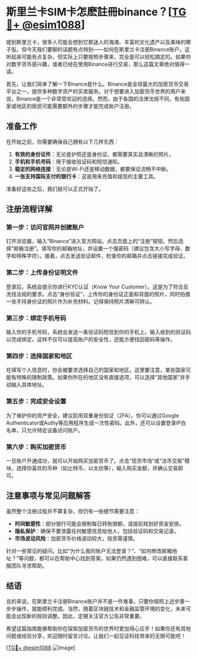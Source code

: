 # 斯里兰卡SIM卡怎麽註冊binance？[[TG💪+ @esim1088](https://t.me/s/esim1088)]

提到斯里兰卡，很多人可能会想到它那迷人的海滩、丰富的文化遗产以及美味的椰子饭。但今天我们要聊的话题有点特别——如何在斯里兰卡注册Binance账户。这听起来可能有点复杂，但实际上只要按照步骤来，完全是可以轻松搞定的。如果你对数字货币感兴趣，或者已经在使用Binance进行交易，那么这篇文章绝对值得一读。

首先，让我们简单了解一下Binance是什么。Binance是全球最大的加密货币交易平台之一，提供多种数字资产的买卖服务。对于想要进入加密货币世界的用户来说，Binance是一个非常受欢迎的选择。然而，由于各国的法律法规不同，有些国家或地区的居民可能需要额外的步骤才能完成账户注册。

## 准备工作

在开始之前，你需要确保自己拥有以下几样东西：

1. **有效的身份证件**：无论是护照还是身份证，都需要真实且清晰的照片。
2. **手机和手机号码**：用于接收验证码和短信通知。
3. **稳定的网络连接**：无论是Wi-Fi还是移动数据，都要保证流畅不中断。
4. **一张支持国际支付的银行卡**：这是用来充值和提现的主要工具。

准备好这些之后，我们就可以正式开始了。

## 注册流程详解

### 第一步：访问官网并创建账户

打开浏览器，输入“Binance”进入官方网站。点击页面上的“注册”按钮，然后选择“邮箱注册”。填写你的邮箱地址，并设置一个强密码（建议包含大小写字母、数字和特殊字符）。接着，点击发送验证邮件，检查你的邮箱并点击链接完成验证。

### 第二步：上传身份证明文件

登录后，系统会提示你进行KYC认证（Know Your Customer）。这是为了符合反洗钱法规的要求。点击“身份验证”，上传你的身份证正面和背面的照片，同时拍摄一张手持身份证的照片作为补充材料。记得保持照片清晰可辨认。

### 第三步：绑定手机号码

输入你的手机号码，系统会发送一条验证码短信到你的手机上。输入收到的验证码以完成绑定。这样不仅可以提高账户的安全性，还能方便找回密码等操作。

### 第四步：选择国家和地区

在填写个人信息时，你会被要求选择自己的国家和地区。这里要注意，某些国家可能有特殊的限制政策。如果你所在的地区没有直接选项，可以选择“其他国家”并手动输入具体地址。

### 第五步：完成安全设置

为了保护你的资产安全，建议启用双重身份验证（2FA）。你可以通过Google Authenticator或Authy等应用程序生成一次性密码。此外，还可以设置登录IP白名单，只允许特定设备访问账户。

### 第六步：购买加密货币

一旦账户开通成功，就可以开始购买加密货币了。点击“现货市场”或“法币交易”模块，选择你喜欢的币种（如比特币、以太坊等），输入购买金额，并确认交易即可。

## 注意事项与常见问题解答

虽然整个注册过程并不算复杂，但仍有一些细节需要注意：

- **时间敏感性**：部分银行可能会限制每日转账限额，请提前规划好资金安排。
- **隐私保护**：确保不要泄露任何敏感信息给他人，包括验证码和交易记录。
- **市场波动风险**：加密货币价格波动较大，投资需谨慎。

针对一些常见的疑问，比如“为什么我的账户无法登录？”、“如何修改邮箱地址？”等问题，都可以在帮助中心找到答案。如果仍然遇到困难，可以直接联系客服团队寻求帮助。

## 结语

总的来说，在斯里兰卡注册Binance账户并不是一件难事，只要你按照上述步骤一步步操作，就能顺利完成。当然，随着区块链技术和金融监管环境的变化，未来可能会出现新的规则调整。因此，定期关注官方公告非常重要。

希望这篇指南能够帮助你在探索加密货币的世界时更加得心应手！如果你还有其他问题或经验分享，欢迎随时留言讨论。让我们一起见证科技带来的无限可能吧！

[[TG💪+ @esim1088](https://t.me/s/esim1088) ![Image](https://i.postimg.cc/4NQfJmqS/Snipaste-2025-05-13-00-14-12.png)]
